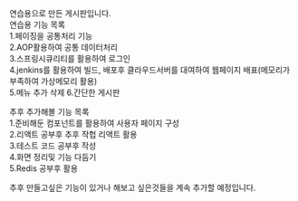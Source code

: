 연습용으로 만든 게시판입니다.
<br>
연습용 기능 목록<br>
1.페이징을 공통처리 기능<br>
2.AOP활용하여 공통 데이터처리<br>
3.스프링시큐리티를 활용하여 로그인<br>
4.jenkins를 활용하여 빌드, 배포후 클라우드서버를 대여하여 웹페이지 배표(메모리가 부족하여 가상메모리 활용) <br>
5.메뉴 추가 삭제
6.간단한 게시판

추후 추가해볼 기능 목록<br>
1.준비해둔 컴포넌트를 활용하여 사용자 페이지 구성<br>
2.리액트 공부후 추후 작헙 리액트 활용<br>
3.테스트 코드 공부후 작성<br>
4.화면 정리및 기능 다듬기<br>
5.Redis 공부후 활용<br>

추후 만들고싶은 기능이 있거나 해보고 싶은것들을 계속 추가할 예정입니다.<br>
